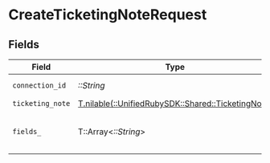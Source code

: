 # CreateTicketingNoteRequest


## Fields

| Field                                                                                      | Type                                                                                       | Required                                                                                   | Description                                                                                |
| ------------------------------------------------------------------------------------------ | ------------------------------------------------------------------------------------------ | ------------------------------------------------------------------------------------------ | ------------------------------------------------------------------------------------------ |
| `connection_id`                                                                            | *::String*                                                                                 | :heavy_check_mark:                                                                         | ID of the connection                                                                       |
| `ticketing_note`                                                                           | [T.nilable(::UnifiedRubySDK::Shared::TicketingNote)](../../models/shared/ticketingnote.md) | :heavy_minus_sign:                                                                         | N/A                                                                                        |
| `fields_`                                                                                  | T::Array<*::String*>                                                                       | :heavy_minus_sign:                                                                         | Comma-delimited fields to return                                                           |